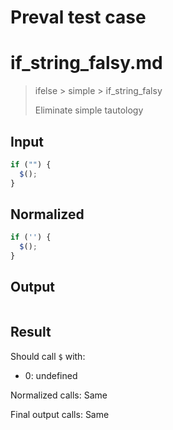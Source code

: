 # Preval test case

# if_string_falsy.md

> ifelse > simple > if_string_falsy
>
> Eliminate simple tautology

## Input

`````js filename=intro
if ("") {
  $();
}
`````

## Normalized

`````js filename=intro
if ('') {
  $();
}
`````

## Output

`````js filename=intro

`````

## Result

Should call `$` with:
 - 0: undefined

Normalized calls: Same

Final output calls: Same
